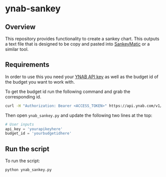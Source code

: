 # ynab-sankey

## Overview
This repository provides functionality to create a sankey chart. This outputs a text file that is designed to be copy and pasted into [SankeyMatic](https://sankeymatic.com/) or a similar tool.

## Requirements
In order to use this you need your [YNAB API key](https://api.ynab.com/) as well as the budget id of the budget you want to work with.

To get the budget id run the following command and grab the corresponding id.
```bash
curl -H "Authorization: Bearer <ACCESS_TOKEN>" https://api.ynab.com/v1/budgets
```

Then open `ynab_sankey.py` and update the following two lines at the top:
```python
# User inputs
api_key = 'yourapikeyhere'
budget_id = 'yourbudgetidhere'
```

## Run the script

To run the script:
```bash
python ynab_sankey.py
```
